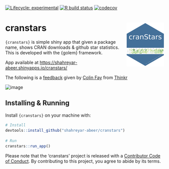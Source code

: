 

<!-- badges: start -->
[![Lifecycle: experimental](https://img.shields.io/badge/lifecycle-maturing-blue.svg)](https://www.tidyverse.org/lifecycle/#experimental)
[![R build status](https://github.com/shahreyar-abeer/cranstars/workflows/R-CMD-check/badge.svg)](https://github.com/shahreyar-abeer/cranstars/actions)
[![codecov](https://codecov.io/gh/shahreyar-abeer/cranstars/branch/master/graphs/badge.svg)](https://codecov.io/gh/shahreyar-abeer/cranstars)
<!-- badges: end -->  


# cranstars <img src="inst/app/www/hex.png" align="right" alt="" width="120" />

`{cranstars}` is simple shiny app that given a package name, shows CRAN downloads &amp; github star statistics.  
This is developed with the {golem} framework.

App available at <https://shahreyar-abeer.shinyapps.io/cranstars/>  


The following is a [feedback](https://twitter.com/_ColinFay/status/1319188197759459328) given by [Colin Fay](https://twitter.com/_ColinFay) from [Thinkr](https://thinkr.fr/)


![image](https://user-images.githubusercontent.com/20732893/123015643-a5a82400-d3ea-11eb-8d07-ffbb9ae6e633.png)


## Installing & Running

Install `{cranstars}` on your machine with:

``` r
# Install
devtools::install_github("shahreyar-abeer/cranstars")

# Run
cranstars::run_app()
```


Please note that the ‘cranstars’ project is released with a [Contributor
Code of Conduct](inst/CODE_OF_CONDUCT.md). By contributing to this project,
you agree to abide by its terms.  

